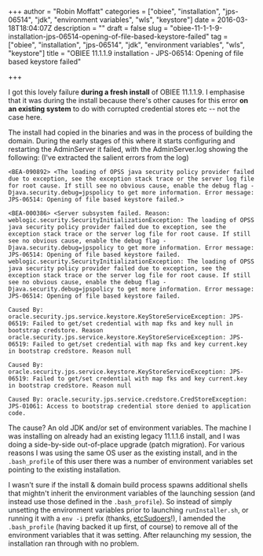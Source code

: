 +++
author = "Robin Moffatt"
categories = ["obiee", "installation", "jps-06514", "jdk", "environment variables", "wls", "keystore"]
date = 2016-03-18T18:04:07Z
description = ""
draft = false
slug = "obiee-11-1-1-9-installation-jps-06514-opening-of-file-based-keystore-failed"
tag = ["obiee", "installation", "jps-06514", "jdk", "environment variables", "wls", "keystore"]
title = "OBIEE 11.1.1.9 installation - JPS-06514: Opening of file based keystore failed"

+++

I got this lovely failure **during a fresh install** of OBIEE 11.1.1.9. I emphasise that it was during the install because there's other causes for this error **on an existing system** to do with corrupted credential stores etc -- not the case here. 

The install had copied in the binaries and was in the process of building the domain. During the early stages of this where it starts configuring and restarting the AdminServer it failed, with the AdminServer.log showing the following: (I've extracted the salient errors from the log)

```
<BEA-090892> <The loading of OPSS java security policy provider failed due to exception, see the exception stack trace or the server log file for root cause. If still see no obvious cause, enable the debug flag -Djava.security.debug=jpspolicy to get more information. Error message: JPS-06514: Opening of file based keystore failed.>

<BEA-000386> <Server subsystem failed. Reason: weblogic.security.SecurityInitializationException: The loading of OPSS java security policy provider failed due to exception, see the exception stack trace or the server log file for root cause. If still see no obvious cause, enable the debug flag -Djava.security.debug=jpspolicy to get more information. Error message: JPS-06514: Opening of file based keystore failed.
weblogic.security.SecurityInitializationException: The loading of OPSS java security policy provider failed due to exception, see the exception stack trace or the server log file for root cause. If still see no obvious cause, enable the debug flag -Djava.security.debug=jpspolicy to get more information. Error message: JPS-06514: Opening of file based keystore failed.

Caused By: oracle.security.jps.service.keystore.KeyStoreServiceException: JPS-06519: Failed to get/set credential with map fks and key null in bootstrap credstore. Reason oracle.security.jps.service.keystore.KeyStoreServiceException: JPS-06519: Failed to get/set credential with map fks and key current.key in bootstrap credstore. Reason null

Caused By: oracle.security.jps.service.keystore.KeyStoreServiceException: JPS-06519: Failed to get/set credential with map fks and key current.key in bootstrap credstore. Reason null

Caused By: oracle.security.jps.service.credstore.CredStoreException: JPS-01061: Access to bootstrap credential store denied to application code.
```

The cause? An old JDK and/or set of environment variables. The machine I was installing on already had an existing legacy 11.1.1.6 install, and I was doing a side-by-side out-of-place upgrade (patch migration). For various reasons I was using the same OS user as the existing install, and in the `.bash_profile` of this user there was a number of environment variables set pointing to the existing installation.

I wasn't sure if the install & domain build process spawns additional shells that mightn't inherit the environment variables of the launching session (and instead use those defined in the `.bash_profile`). So instead of simply unsetting the environment variables prior to launching `runInstaller.sh`, or running it with a `env -i` prefix (thanks, [etcSudoers](https://twitter.com/sudoed)!), I amended the `.bash_profile` (having backed it up first, of course) to remove all of the environment variables that it was setting. After relaunching my session, the installation ran through with no problem.
